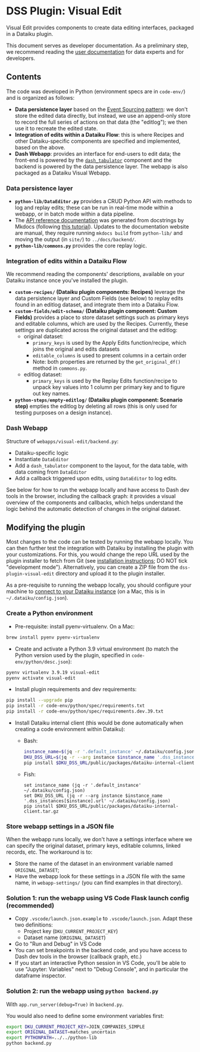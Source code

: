 # DSS Plugin: Visual Edit

Visual Edit provides components to create data editing interfaces, packaged in a Dataiku plugin.

This document serves as developer documentation. As a preliminary step, we recommend reading the [user documentation](https://dataiku.github.io/dss-visual-edit/) for data experts and for developers.

## Contents

The code was developed in Python (environment specs are in `code-env/`) and is organized as follows:

* **Data persistence layer** based on the [Event Sourcing pattern](https://learn.microsoft.com/en-us/azure/architecture/patterns/event-sourcing): we don't store the edited data directly, but instead, we use an append-only store to record the full series of actions on that data (the "editlog"); we then use it to recreate the edited state.
* **Integration of edits within a Dataiku Flow**: this is where Recipes and other Dataiku-specific components are specified and implemented, based on the above.
* **Dash Webapp**: provides an interface for end-users to edit data; the front-end is powered by the [`dash_tabulator`](../dash_tabulator/README.md) component and the backend is powered by the data persistence layer. The webapp is also packaged as a Dataiku Visual Webapp.

### Data persistence layer

* **`python-lib/DataEditor.py`** provides a CRUD Python API with methods to log and replay edits; these can be run in real-time mode within a webapp, or in batch mode within a data pipeline.
* The [API reference documentation](https://dataiku.github.io/dss-visual-edit/backend/) was generated from docstrings by Mkdocs (following [this tutorial](https://realpython.com/python-project-documentation-with-mkdocs/)). Updates to the documentation website are manual, they require running `mkdocs build` from `python-lib/` and moving the output (in `site/`) to `../docs/backend/`.
* **`python-lib/commons.py`** provides the core replay logic.

### Integration of edits within a Dataiku Flow

We recommend reading the components' descriptions, available on your Dataiku instance once you've installed the plugin.

* **`custom-recipes/` (Dataiku plugin components: Recipes)** leverage the data persistence layer and Custom Fields (see below) to replay edits found in an editlog dataset, and integrate them into a Dataiku Flow.
* **`custom-fields/edit-schema/` (Dataiku plugin component: Custom Fields)** provides a place to store dataset settings such as primary keys and editable columns, which are used by the Recipes. Currently, these settings are duplicated across the original dataset and the editlog:
  * original dataset:
    * `primary_keys` is used by the Apply Edits function/recipe, which joins the original and edits datasets
    * `editable_columns` is used to present columns in a certain order
    * Note: both properties are returned by the `get_original_df()` method in `commons.py`.
  * editlog dataset: 
    * `primary_keys` is used by the Replay Edits function/recipe to unpack key values into 1 column per primary key and to figure out key names.
* **`python-steps/empty-editlog/` (Dataiku plugin component: Scenario step)** empties the editlog by deleting all rows (this is only used for testing purposes on a design instance).

### Dash Webapp

Structure of `webapps/visual-edit/backend.py`:

* Dataiku-specific logic
* Instantiate `DataEditor`
* Add a `dash_tabulator` component to the layout, for the data table, with data coming from `DataEditor`
* Add a callback triggered upon edits, using `DataEditor` to log edits.

See below for how to run the webapp locally and have access to Dash dev tools in the browser, including the callback graph: it provides a visual overview of the components and callbacks, which helps understand the logic behind the automatic detection of changes in the original dataset.

## Modifying the plugin

Most changes to the code can be tested by running the webapp locally. You can then further test the integration with Dataiku by installing the plugin with your customizations. For this, you would change the repo URL used by the plugin installer to fetch from Git (see [installation instructions](https://dataiku.github.io/dss-visual-edit/install-plugin); DO NOT tick "development mode"). Alternatively, you can create a ZIP file from the `dss-plugin-visual-edit` directory and upload it to the plugin installer.

As a pre-requisite to running the webapp locally, you should configure your machine to [connect to your Dataiku instance](https://doc.dataiku.com/dss/latest/python-api/outside-usage.html#setting-up-the-connection-with-dss) (on a Mac, this is in `~/.dataiku/config.json`).

### Create a Python environment

* Pre-requisite: install pyenv-virtualenv. On a Mac:

```bash
brew install pyenv pyenv-virtualenv
```

* Create and activate a Python 3.9 virtual environment (to match the Python version used by the plugin, specified in `code-env/python/desc.json`):

```bash
pyenv virtualenv 3.9.19 visual-edit
pyenv activate visual-edit
```

* Install plugin requirements and dev requirements:

```bash
pip install --upgrade pip
pip install -r code-env/python/spec/requirements.txt
pip install -r code-env/python/spec/requirements.dev.39.txt
```

* Install Dataiku internal client (this would be done automatically when creating a code environment within Dataiku):
  * Bash:

    ```bash
    instance_name=$(jq -r '.default_instance' ~/.dataiku/config.json)
    DKU_DSS_URL=$(jq -r --arg instance $instance_name '.dss_instances[$instance].url' ~/.dataiku/config.json)
    pip install $DKU_DSS_URL/public/packages/dataiku-internal-client.tar.gz
    ```

  * Fish:

    ```fish
    set instance_name (jq -r '.default_instance' ~/.dataiku/config.json)
    set DKU_DSS_URL (jq -r --arg instance $instance_name '.dss_instances[$instance].url' ~/.dataiku/config.json)
    pip install $DKU_DSS_URL/public/packages/dataiku-internal-client.tar.gz
    ```

### Store webapp settings in a JSON file

When the webapp runs locally, we don't have a settings interface where we can specify the original dataset, primary keys, editable columns, linked records, etc. The workaround is to:

* Store the name of the dataset in an environment variable named `ORIGINAL_DATASET`;
* Have the webapp look for these settings in a JSON file with the same name, in `webapp-settings/` (you can find examples in that directory).

### Solution 1: run the webapp using VS Code Flask launch config (recommended)

* Copy `.vscode/launch.json.example` to `.vscode/launch.json`. Adapt these two definitions:
  * Project key (`DKU_CURRENT_PROJECT_KEY`)
  * Dataset name (`ORIGINAL_DATASET`)
* Go to "Run and Debug" in VS Code
* You can set breakpoints in the backend code, and you have access to Dash dev tools in the browser (callback graph, etc.)
* If you start an interactive Python session in VS Code, you'll be able to use "Jupyter: Variables" next to "Debug Console", and in particular the dataframe inspector.

### Solution 2: run the webapp using `python backend.py`

With `app.run_server(debug=True)` in `backend.py`.

You would also need to define some environment variables first:

```bash
export DKU_CURRENT_PROJECT_KEY=JOIN_COMPANIES_SIMPLE
export ORIGINAL_DATASET=matches_uncertain
export PYTHONPATH=../../python-lib
python backend.py
```
